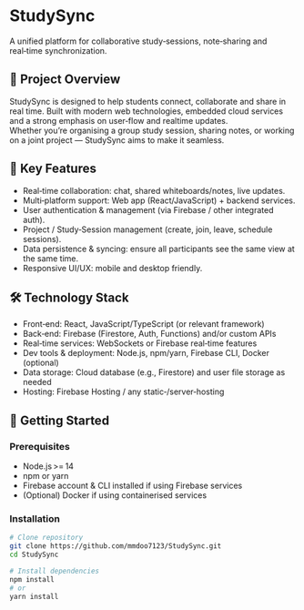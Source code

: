 # StudySync  
A unified platform for collaborative study‑sessions, note‑sharing and real‑time synchronization.

## 🎯 Project Overview  
StudySync is designed to help students connect, collaborate and share in real time. Built with modern web technologies, embedded cloud services and a strong emphasis on user‑flow and realtime updates.  
Whether you’re organising a group study session, sharing notes, or working on a joint project — StudySync aims to make it seamless.

## 🧩 Key Features  
- Real‑time collaboration: chat, shared whiteboards/notes, live updates.  
- Multi‑platform support: Web app (React/JavaScript) + backend services.  
- User authentication & management (via Firebase / other integrated auth).  
- Project / Study‑Session management (create, join, leave, schedule sessions).  
- Data persistence & syncing: ensure all participants see the same view at the same time.  
- Responsive UI/UX: mobile and desktop friendly.

## 🛠️ Technology Stack  
- Front‑end: React, JavaScript/TypeScript (or relevant framework)  
- Back‑end: Firebase (Firestore, Auth, Functions) and/or custom APIs  
- Real‑time services: WebSockets or Firebase real‑time features  
- Dev tools & deployment: Node.js, npm/yarn, Firebase CLI, Docker (optional)  
- Data storage: Cloud database (e.g., Firestore) and user file storage as needed  
- Hosting: Firebase Hosting / any static‑/server‑hosting

## 🚀 Getting Started  
### Prerequisites  
- Node.js >= 14  
- npm or yarn  
- Firebase account & CLI installed if using Firebase services  
- (Optional) Docker if using containerised services  

### Installation  
```bash
# Clone repository  
git clone https://github.com/mmdoo7123/StudySync.git  
cd StudySync  

# Install dependencies  
npm install  
# or  
yarn install  
